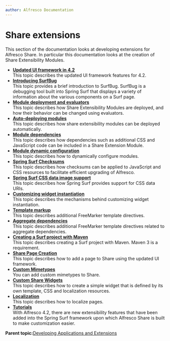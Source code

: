 ```yaml
---
author: Alfresco Documentation
---
```


# Share extensions

This section of the documentation looks at developing extensions for Alfresco Share. In particular this documentation looks at the creation of Share Extensibility Modules.

-   **[Updated UI framework in 4.2](../concepts/dev-extensions-share-features.md)**  
This topic describes the updated UI framework features for 4.2.
-   **[Introducing SurfBug](../concepts/dev-extensions-share-surfbug.md)**  
This topic provides a brief introduction to SurfBug. SurfBug is a debugging tool built into Spring Surf that displays a variety of information about the various components on a Surf page.
-   **[Module deployment and evaluators](../concepts/dev-extensions-share-module-deployment.md)**  
This topic describes how Share Extensibility Modules are deployed, and how their behavior can be changed using evaluators.
-   **[Auto-deploying modules](../concepts/dev-extensions-share-module-autodeploy.md)**  
This topic describes how share extensibility modules can be deployed automatically.
-   **[Module dependencies](../concepts/dev-extensions-share-module-dependencies.md)**  
This topic describes how dependencies such as additional CSS and JavaScript code can be included in a Share Extension Module.
-   **[Module dynamic configuration](../concepts/dev-extensions-share-module-dynamic-configuration.md)**  
This topic describes how to dynamically configure modules.
-   **[Spring Surf Checksums](../concepts/dev-extensions-share-surf-checksums.md)**  
This topic describes how checksums can be applied to JavaScript and CSS resources to facilitate efficient upgrading of Alfresco.
-   **[Spring Surf CSS data image support](../concepts/dev-extensions-share-css-data-image-support.md)**  
This topic describes how Spring Surf provides support for CSS data URIs.
-   **[Customizing widget instantiation](../concepts/dev-extensions-share-widget-customization.md)**  
This topic describes the mechanisms behind customizing widget instantiation.
-   **[Template markup](../concepts/dev-extensions-share-template-markup.md)**  
This topic describes additional FreeMarker template directives.
-   **[Aggregate dependencies](../concepts/dev-extensions-share-aggregate-dependencies.md)**  
This topic describes additional FreeMarker template directives related to aggregate dependencies.
-   **[Creating a Surf project with Maven](../concepts/dev-extensions-share-surf-maven.md)**  
This topic describes creating a Surf project with Maven. Maven 3 is a requirement.
-   **[Share Page Creation](../concepts/dev-extensions-share-page-creation.md)**  
This topic describes how to add a page to Share using the updated UI framework.
-   **[Custom Mimetypes](../concepts/dev-extensions-share-custom-mimetype.md)**  
You can add custom mimetypes to Share.
-   **[Custom Share Widgets](../concepts/dev-extensions-share-ui-framework-custom-widgets.md)**  
This topic describes how to create a simple widget that is defined by its own template, CSS and localization resources.
-   **[Localization](../concepts/dev-extensions-share-ui-framework-localization.md)**  
This topic describes how to localize pages.
-   **[Tutorials](../concepts/dev-extensions-share-tutorials.md)**  
With Alfresco 4.2, there are new extensibility features that have been added into the Spring Surf framework upon which Alfresco Share is built to make customization easier.

**Parent topic:**[Developing Applications and Extensions](../concepts/dev-applications-extensions-intro.md)

